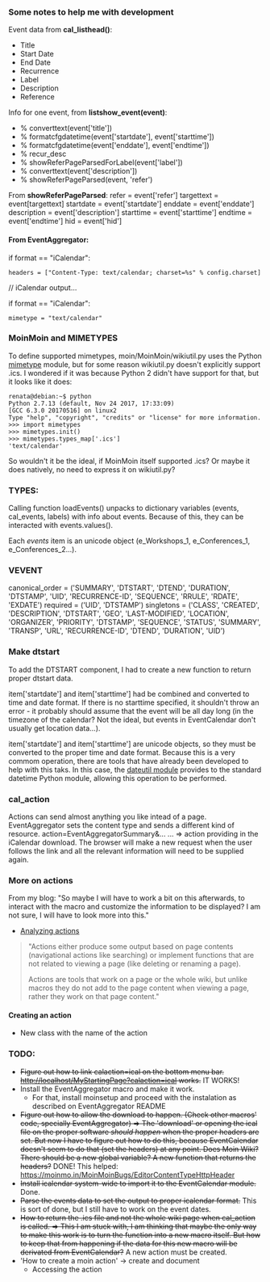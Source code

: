 ### Some notes to help me with development

Event data from **cal_listhead()**:

* Title
* Start Date
* End Date
* Recurrence
* Label
* Description
* Reference

Info for one event, from **listshow_event(event)**:

* % converttext(event['title'])
* % formatcfgdatetime(event['startdate'], event['starttime'])
* % formatcfgdatetime(event['enddate'], event['endtime'])
* % recur_desc
* % showReferPageParsedForLabel(event['label'])
* % converttext(event['description'])
* % showReferPageParsed(event, 'refer')

From **showReferPageParsed**:
refer = event['refer']
targettext = event[targettext]
startdate = event['startdate']
enddate = event['enddate']
description = event['description']
starttime = event['starttime']
endtime = event['endtime']
hid = event['hid']

#### From EventAggregator:

if format == "iCalendar":

    headers = ["Content-Type: text/calendar; charset=%s" % config.charset]

// iCalendar output...

if format == "iCalendar":

    mimetype = "text/calendar"

### MoinMoin and MIMETYPES

To define supported mimetypes, moin/MoinMoin/wikiutil.py uses the Python [mimetype](https://docs.python.org/2/library/mimetypes.html) module, but for some reason wikiutil.py doesn't explicitly support .ics. I wondered if it was because Python 2 didn't have support for that, but it looks like it does:

```
renata@debian:~$ python
Python 2.7.13 (default, Nov 24 2017, 17:33:09)
[GCC 6.3.0 20170516] on linux2
Type "help", "copyright", "credits" or "license" for more information.
>>> import mimetypes
>>> mimetypes.init()
>>> mimetypes.types_map['.ics']
'text/calendar'
```
So wouldn't it be the ideal, if MoinMoin itself supported .ics? Or maybe it does natively, no need to express it on wikiutil.py?

### TYPES:
Calling function loadEvents() unpacks to dictionary variables (events, cal_events, labels) with info about events. Because of this, they can be interacted with events.values().

Each *events* item is an unicode object (e_Workshops_1, e_Conferences_1, e_Conferences_2...).

### VEVENT
canonical_order = ('SUMMARY', 'DTSTART', 'DTEND', 'DURATION', 'DTSTAMP', 'UID', 'RECURRENCE-ID', 'SEQUENCE', 'RRULE', 'RDATE', 'EXDATE')
required = ('UID', 'DTSTAMP')
singletons = ('CLASS', 'CREATED', 'DESCRIPTION', 'DTSTART', 'GEO', 'LAST-MODIFIED', 'LOCATION', 'ORGANIZER', 'PRIORITY', 'DTSTAMP', 'SEQUENCE', 'STATUS', 'SUMMARY', 'TRANSP', 'URL', 'RECURRENCE-ID', 'DTEND', 'DURATION', 'UID')

### Make dtstart
To add the DTSTART component, I had to create a new function to return proper dtstart data.

item['startdate'] and item['starttime'] had be combined and converted to time and date format. If there is no starttime specified, it shouldn't throw an error - it probably should assume that the event will be all day long (in the timezone of the calendar? Not the ideal, but events in EventCalendar don't usually get location data...).

item['startdate'] and item['starttime'] are unicode objects, so they must be converted to the proper time and date format. Because this is a very commom operation, there are tools that have already been developed to help with this taks. In this case, the [dateutil module](https://dateutil.readthedocs.io/en/stable/) provides to the standard datetime Python module, allowing this operation to be performed.


### cal_action
Actions can send almost anything you like intead of a page.
EventAggregator sets the content type and sends a different kind of resource.
action=EventAggregatorSummary&...
... => action providing in the iCalendar download. The browser will make a new request when the user follows the link and all the relevant information will need to be supplied again.

### More on actions

From my blog: "So maybe I will have to work a bit on this afterwards, to interact with the macro and customize the information to be displayed? I am not sure, I will have to look more into this."

* [Analyzing actions](https://moinmo.in/ActionsAsViewsOperationsAndExports)

> "Actions either produce some output based on page contents (navigational actions like searching) or implement functions that are not related to viewing a page (like deleting or renaming a page).
>
>Actions are tools that work on a page or the whole wiki, but unlike macros they do not add to the page content when viewing a page, rather they work on that page content."

#### **Creating an action**
- New class with the name of the action

### TODO:
* <del>Figure out how to link calaction=ical on the bottom menu bar. [http://localhost/MyStartingPage?calaction=ical](http://localhost/MyStartingPage?calaction=ical) works.</del> IT WORKS!
* Install the EventAggregator macro and make it work.
    - For that, install moinsetup and proceed with the instalation as described on EventAggregator README
* <del>Figure out how to allow the download to happen. (Check other macros' code, specially EventAggregator) => The 'download' or opening the ical file on the proper software *should happen* when the proper headers are set. But now I have to figure out how to do this, because EventCalendar doesn't seem to do that (set the headers) at any point. Does Moin Wiki? There should be a new global variable? A new function that returns the headers?</del> DONE! This helped: https://moinmo.in/MoinMoinBugs/EditorContentTypeHttpHeader
* <del>Install icalendar system-wide to import it to the EventCalendar module.</del> Done.
* <del>Parse the events data to set the output to proper icalendar format.</del> This is sort of done, but I still have to work on the event dates.
* <del>How to return the .ics file and not the whole wiki page when cal_action is called. => This I am stuck with, I am thinking that maybe the only way to make this work is to turn the function into a new macro itself. But how to keep that from happening if the data for this new macro will be derivated from EventCalendar?</del> A new action must be created.
* 'How to create a moin action' -> create and document
    - Accessing the action

